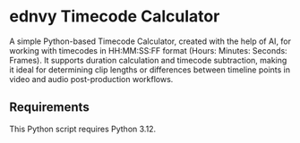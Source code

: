 # ednvy Timecode Calculator
A simple Python-based Timecode Calculator, created with the help of AI, for working with timecodes in HH:MM:SS:FF format (Hours: Minutes: Seconds: Frames). It supports duration calculation and timecode subtraction, making it ideal for determining clip lengths or differences between timeline points in video and audio post-production workflows.

## Requirements
This Python script requires Python 3.12.
